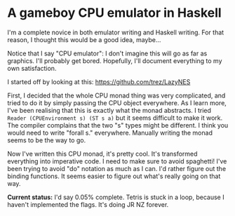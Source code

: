 # A gameboy CPU emulator in Haskell
I'm a complete novice in both emulator writing and Haskell writing. For that reason, I thought this would be a good idea, maybe...

Notice that I say "CPU emulator": I don't imagine this will go as far as graphics. I'll probably get bored.
Hopefully, I'll document everything to my own satisfaction.

I started off by looking at this:
https://github.com/trez/LazyNES

First, I decided that the whole CPU monad thing was very complicated, and tried to do it by simply passing the CPU object everywhere.
As I learn more, I've been realising that this is exactly what the monad abstracts.
I tried `Reader (CPUEnvironment s) (ST s a)` but it seems difficult to make it work. The compiler complains that the two "s" types might be different. I think you would need to write "forall s." everywhere.
Manually writing the monad seems to be the way to go. 

Now I've written this CPU monad, it's pretty cool. It's transformed everything into imperative code.
I need to make sure to avoid spaghetti!
I've been trying to avoid "do" notation as much as I can. I'd rather figure out the binding functions. It seems easier to figure out what's really going on that way.

**Current status:** I'd say 0.05% complete.
Tetris is stuck in a loop, because I haven't implemented the flags.
It's doing JR NZ forever.
